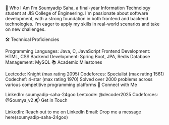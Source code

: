 🚀 Who I Am
I'm Soumyadip Saha, a final-year Information Technology student at JIS College of Engineering. I'm passionate about software development, with a strong foundation in both frontend and backend technologies. I'm eager to apply my skills in real-world scenarios and take on new challenges.

🛠 Technical Proficiencies

Programming Languages: Java, C, JavaScript
Frontend Development: HTML, CSS
Backend Development: Spring Boot, JPA, Redis
Database Management: MySQL
📚 Academic Milestones

Leetcode: Knight (max rating 2095)
Codeforces: Specialist (max rating 1561)
Codechef: 4-star (max rating 1970)
Solved over 2000 problems across various competitive programming platforms
🔗 Connect with Me

LinkedIn: soumyadip-saha-24goo
Leetcode: @decoder2025
Codeforces: @Soumya_v2
📬 Get in Touch

LinkedIn: Reach out to me on LinkedIn
Email: Drop me a message here(soumyadip-saha-24goo)
